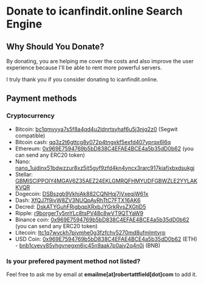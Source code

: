 <h1>Donate to icanfindit.online Search Engine</h1>
<h2>Why Should You Donate?</h2>
<p>By donating, you are helping me cover the costs and also improve the user experience because I'll be able to rent more powerful servers.</p>

<p>I truly thank you if you consider donating to icanfindit.online.</p>

<h2>Payment methods</h2>

<h3>Cryptocurrency</h3>

<ul>
    <li>Bitcoin: <a href="bitcoin:bc1qmvyya7s5f8a4qd4u2ldnrtsyhaf6u5j3njq2z0">bc1qmvyya7s5f8a4qd4u2ldnrtsyhaf6u5j3njq2z0</a> (Segwit compatible)</li>
    <li>Bitcoin cash: <a href="bitcoincash:qq3z2t6gttcg8y072p4tngxkf5exfd407yprqx6l6q">qq3z2t6gttcg8y072p4tngxkf5exfd407yprqx6l6q</a></li>
    <li>Ethereum: <a href="ethereum:0x969E7594769b5bD838C4EFAE4BCE4a5b35dD0b62">0x969E7594769b5bD838C4EFAE4BCE4a5b35dD0b62</a> (you can send any ERC20 token)</li>
    <li>Nano: <a href="nano:nano_1ujdinx51bdwzzur8xz5it5gyf9zfd4kn4yncx3rarc917kiafjxbxdsukgj">nano_1ujdinx51bdwzzur8xz5it5gyf9zfd4kn4yncx3rarc917kiafjxbxdsukgj</a></li>
    <li>Stellar: <a href="stellar:GBMISCIPPOIY4MGAV6Z35AEZ24EKLGMRQFHMYUDFGBWZLE2YYLAKKVQR">GBMISCIPPOIY4MGAV6Z35AEZ24EKLGMRQFHMYUDFGBWZLE2YYLAKKVQR</a></li>
    <li>Dogecoin: <a href="dogecoin:DSBszgb9VkhjAk882CQNHqj7jVxeqjW61x">DSBszgb9VkhjAk882CQNHqj7jVxeqjW61x</a></li>
    <li>Dash: <a href="dash:XfQJ7f9ivW8ZV3NUQpAyRhTtC7FTX16AK6">XfQJ7f9ivW8ZV3NUQpAyRhTtC7FTX16AK6</a></li>
    <li>Decred: <a href="dcr:DskATYGuhFRjgbqpXRxbJYGrkRvsZXGtiD5">DskATYGuhFRjgbqpXRxbJYGrkRvsZXGtiD5</a></li>
    <li>Ripple: <a href="ripple:r9borgerTy5mYLc8tsPV48c8wVT9QTYaW9">r9borgerTy5mYLc8tsPV48c8wVT9QTYaW9</a></li>
    <li>Binance coin: <a href="bnb:0x969E7594769b5bD838C4EFAE4BCE4a5b35dD0b62">0x969E7594769b5bD838C4EFAE4BCE4a5b35dD0b62</a> (you can send any ERC20 token)</li>
    <li>Litecoin: <a href="litecoin:ltc1q7wvckh7pjvmhe0g3fzfchv5270md8ufmlmtyrp">ltc1q7wvckh7pjvmhe0g3fzfchv5270md8ufmlmtyrp</a></li>
    <li>USD Coin: <a href="usdcoin:0x969E7594769b5bD838C4EFAE4BCE4a5b35dD0b62">0x969E7594769b5bD838C4EFAE4BCE4a5b35dD0b62</a> (ETH) - <a href="usdcoin:bnb1cyevy85yhgvnegxn6jc45n9aak7p0ajy2q4n0j">bnb1cyevy85yhgvnegxn6jc45n9aak7p0ajy2q4n0j</a> (BNB)</li>
</ul>

<h3>Is your prefered payment method not listed?</h3>

<p>Feel free to ask me by email at <b>emailme[at]robertattfield[dot]com</b> to add it.</p>
